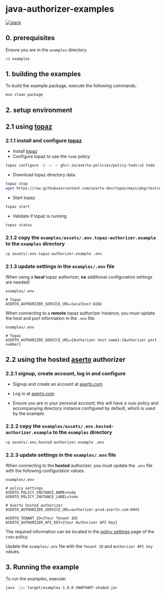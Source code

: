 # java-authorizer-examples
[![slack](https://img.shields.io/badge/slack-Aserto%20Community-brightgreen)](https://asertocommunity.slack.com)


## 0. prerequisites 

Ensure you are in the `examples` directory.

```bash
cd examples
```

## 1. building the examples

To build the example package, execute the following commands:

```bash
mvn clean package
```

## 2. setup environment

## 2.1 using [topaz](https://topaz.sh)

### 2.1.1 install and configure [topaz](https://topaz.sh)

* Install [topaz](https://github.com/aserto-dev/topaz#installation)
* Configure topaz to use the `todo` policy

```bash
topaz configure -d -s -r ghcr.io/aserto-policies/policy-todo:v2 todo
```

* Download topaz directory data

```bash
topaz stop 
wget https://raw.githubusercontent.com/aserto-dev/topaz/main/pkg/testing/assets/eds-citadel.db -O ~/.config/topaz/db/directory.db
```

* Start topaz

```bash
topaz start

```

* Validate if topaz is running

```bash
topaz status
```

### 2.1.2 copy the `examples/assets/.env.topaz-authorizer.example` to the `examples` directory

```bash
cp assets/.env.topaz-authorizer.example .env
```

### 2.1.3 update settings in the `examples/.env` file

When using a **local** topaz authorizer, **no** additional configuration settings are needed!

`examples/.env`

```
# Topaz
ASERTO_AUTHORIZER_SERVICE_URL=localhost:8282
```

When connecting to a **remote** topaz authorizer instance, you must update the host and port information in the `.env` file.

`examples/.env` 

```
# Topaz
ASERTO_AUTHORIZER_SERVICE_URL={Authorizer host name}:{Authorizer port number}
```

## 2.2 using the hosted [aserto](https://console.aserto.com) authorizer 

### 2.2.1 signup, create account, log in and configure

* Signup and create an account at [aserto.com](https://aserto.com)

* Log in at [aserto.com](https://console.aserto.com)

* Ensure you are in your personal account; this will have a `todo` policy and accompanying directory instance configured by default, which is used by the example.


### 2.2.2 copy the `examples/assets/.env.hosted-authorizer.example` to the `examples` directory

```bash
cp assets/.env.hosted-authorizer.example .env
```

### 2.2.3 update settings in the `examples/.env` file

When connecting to the **hosted** authorizer, you must update the `.env` file with the following configuration values.


`examples/.env` 

```
# policy settings
ASERTO_POLICY_INSTANCE_NAME=todo
ASERTO_POLICY_INSTANCE_LABEL=todo

# Aserto hosted authorizer
ASERTO_AUTHORIZER_SERVICE_URL=authorizer.prod.aserto.com:8443

ASERTO_TENANT_ID={Your Tenant ID}
ASERTO_AUTHORIZER_API_KEY={Your Authorizer API Key}
```

The required information can be located in the [policy settings](https://console.aserto.com/ui/policies/todo/settings) page of the `todo` policy.

Update the `examples/.env` file with the `Tenant ID` and `Authorizer API key` values.


## 3. Running the example

To run the examples, execute:

```bash
java -jar target/examples-1.0.0-SNAPSHOT-shaded.jar
```
